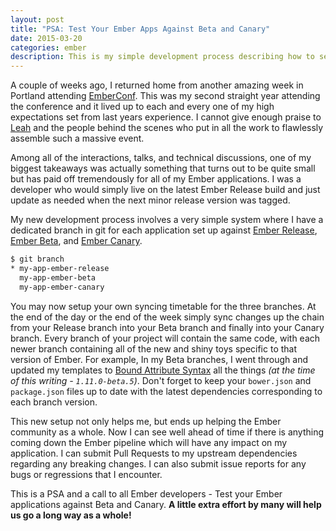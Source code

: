 ```yaml
---
layout: post
title: "PSA: Test Your Ember Apps Against Beta and Canary"
date: 2015-03-20
categories: ember
description: This is my simple development process describing how to setup each of your Ember applications against dedicated branches for Ember Release, Ember Beta, and Ember Canary
---
```


A couple of weeks ago, I returned home from another amazing week in Portland attending [EmberConf](http://emberconf.com/). This was my second straight year attending the conference and it lived up to each and every one of my high expectations set from last years experience. I cannot give enough praise to [Leah](https://github.com/wifelette) and the people behind the scenes who put in all the work to flawlessly assemble such a massive event.

Among all of the interactions, talks, and technical discussions, one of my biggest takeaways was actually something that turns out to be quite small but has paid off tremendously for all of my Ember applications. I was a developer who would simply live on the latest Ember Release build and just update as needed when the next minor release version was tagged.

My new development process involves a very simple system where I have a dedicated branch in git for each application set up against [Ember Release](http://emberjs.com/builds/#/release), [Ember Beta](http://emberjs.com/builds/#/beta), and [Ember Canary](http://emberjs.com/builds/#/canary).

```bash
$ git branch
* my-app-ember-release
  my-app-ember-beta
  my-app-ember-canary
```

You may now setup your own syncing timetable for the three branches. At the end of the day or the end of the week simply sync changes up the chain from your Release branch into your Beta branch and finally into your Canary branch. Every branch of your project will contain the same code, with each newer branch containing all of the new and shiny toys specific to that version of Ember. For example, In my Beta branches, I went through and updated my templates to [Bound Attribute Syntax](http://emberjs.com/blog/2015/02/07/ember-1-10-0-released.html#toc_bound-attribute-syntax) all the things *(at the time of this writing - `1.11.0-beta.5`)*. Don't forget to keep your `bower.json` and `package.json` files up to date with the latest dependencies corresponding to each branch version.

This new setup not only helps me, but ends up helping the Ember community as a whole. Now I can see well ahead of time if there is anything coming down the Ember pipeline which will have any impact on my application. I can submit Pull Requests to my upstream dependencies regarding any breaking changes. I can also submit issue reports for any bugs or regressions that I encounter.

This is a PSA and a call to all Ember developers - Test your Ember applications against Beta and Canary. **A little extra effort by many will help us go a long way as a whole!**
